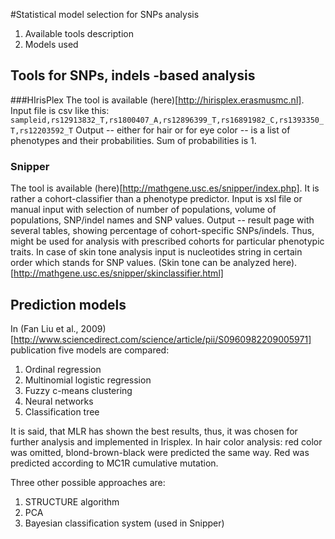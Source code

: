 #Statistical model selection for SNPs analysis
1) Available tools description
2) Models used

## Tools for SNPs, indels -based analysis

###HIrisPlex
The tool is available (here)[http://hirisplex.erasmusmc.nl]. Input file is csv like this:
`sampleid,rs12913832_T,rs1800407_A,rs12896399_T,rs16891982_C,rs1393350_T,rs12203592_T`
Output -- either for hair or for eye color -- is a list of phenotypes and their probabilities. Sum of probabilities is 1.

### Snipper
The tool is available (here)[http://mathgene.usc.es/snipper/index.php]. It is rather a cohort-classifier than a phenotype predictor. Input is xsl file or manual input with selection of number of populations, volume of populations, SNP/indel names and SNP values.
Output -- result page with several tables, showing percentage of cohort-specific SNPs/indels. Thus, might be used for analysis with prescribed cohorts for particular phenotypic traits.
In case of skin tone analysis input is nucleotides string in certain order which stands for SNP values.
(Skin tone can be analyzed here).[http://mathgene.usc.es/snipper/skinclassifier.html]
## Prediction models
In (Fan Liu et al., 2009)[http://www.sciencedirect.com/science/article/pii/S0960982209005971] publication five models are compared:
1) Ordinal regression
2) Multinomial logistic regression
3) Fuzzy c-means clustering
4) Neural networks 
5) Classification tree

It is said, that MLR has shown the best results, thus, it was chosen for further analysis and implemented in Irisplex. In hair color analysis: red color was omitted, blond-brown-black were predicted the same way. Red was predicted according to MC1R cumulative mutation.  

Three other possible approaches are:
1) STRUCTURE algorithm
2) PCA
3) Bayesian classification system (used in Snipper) 
